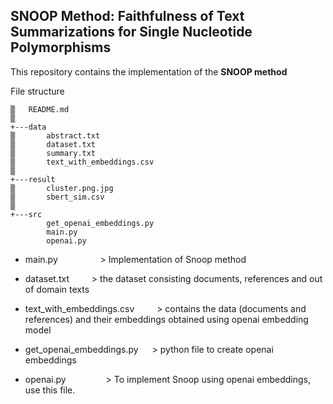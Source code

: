## SNOOP Method: Faithfulness of Text Summarizations for Single Nucleotide Polymorphisms
This repository contains the implementation of the **SNOOP method**

File structure
```
▒   README.md
▒
+---data
▒       abstract.txt
▒       dataset.txt
▒       summary.txt
▒       text_with_embeddings.csv
▒
+---result
▒       cluster.png.jpg
▒       sbert_sim.csv
▒
+---src
        get_openai_embeddings.py
        main.py
        openai.py
```

* main.py    &emsp;       &emsp;&emsp;&emsp;          > Implementation of Snoop method 

* dataset.txt       &emsp;&emsp;          > the dataset consisting documents, references and out of domain texts
* text_with_embeddings.csv  &emsp;&emsp;  > contains the data (documents and references) and their embeddings obtained using openai embedding model
* get_openai_embeddings.py  &emsp;  > python file to create openai embeddings
* openai.py                &emsp;&emsp;&emsp;&emsp;   > To implement Snoop using openai embeddings, use this file.

